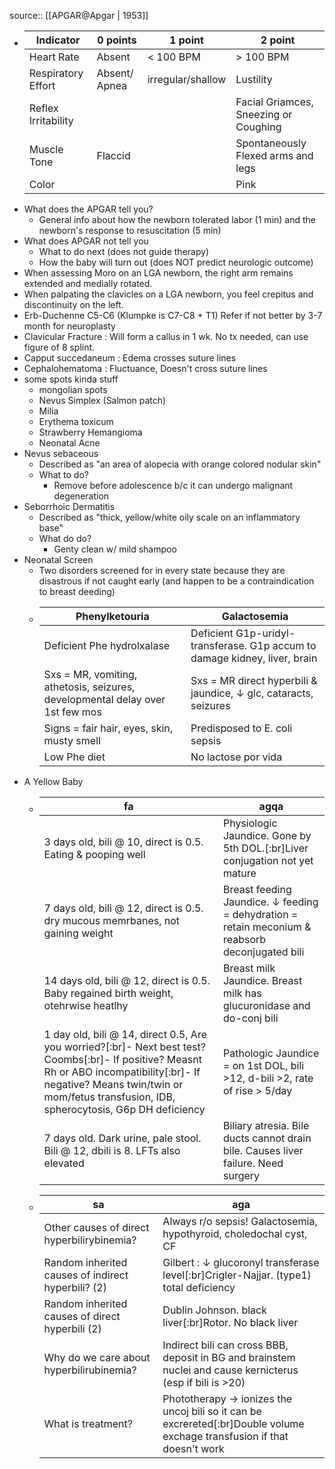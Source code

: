 source:: [[APGAR@Apgar | 1953]]

- |Indicator|0 points|1 point|2 point|
  |--|--|--|--|
  |Heart Rate|Absent|< 100 BPM|> 100 BPM|
  |Respiratory Effort|Absent/ Apnea|irregular/shallow|Lustility|
  |Reflex Irritability|||Facial Griamces, Sneezing or Coughing|
  |Muscle Tone|Flaccid||Spontaneously Flexed arms and legs|
  |Color|||Pink|
- What does the APGAR tell you?
	- General info about how the newborn tolerated labor (1 min) and the newborn's response to resuscitation (5 min)
- What does APGAR not tell you
	- What to do next (does not guide therapy)
	- How the baby will turn out (does NOT predict neurologic outcome)
- When assessing Moro on an LGA newborn, the right arm remains extended and medially rotated.
- When palpating the clavicles on a LGA newborn, you feel crepitus and discontinuity on the left.
- Erb-Duchenne C5-C6 (Klumpke is C7-C8 + T1) Refer if not better by 3-7 month for neuroplasty
- Clavicular Fracture : Will form a callus in 1 wk. No tx needed, can use figure of 8 splint.
- Capput succedaneum : Edema crosses suture lines
- Cephalohematoma : Fluctuance, Doesn't cross suture lines
- some spots kinda stuff
	- mongolian spots
	- Nevus Simplex (Salmon patch)
	- Milia
	- Erythema toxicum
	- Strawberry Hemangioma
	- Neonatal Acne
- Nevus sebaceous
	- Described as "an area of alopecia with orange colored nodular skin"
	- What to do?
		- Remove before adolescence b/c it can undergo malignant degeneration
- Seborrhoic Dermatitis
	- Described as "thick, yellow/white oily scale on an inflammatory base"
	- What do do?
		- Genty clean w/ mild shampoo
- Neonatal Screen
	- Two disorders screened for in every state because they are disastrous if not caught early (and happen to be a contraindication to breast deeding)
	- |Phenylketouria|Galactosemia|
	  |--|--|
	  |Deficient Phe hydrolxalase|Deficient G1p-uridyl-transferase. G1p accum to damage kidney, liver, brain |
	  |Sxs = MR, vomiting, athetosis, seizures, developmental delay over 1st few mos|Sxs = MR direct hyperbili & jaundice, ↓ glc, cataracts, seizures|
	  |Signs = fair hair, eyes, skin, musty smell|Predisposed to E. coli sepsis|
	  |Low Phe diet|No lactose por vida |
- A Yellow Baby
	- |fa|agqa|
	  |--|--|
	  |3 days old, bili @ 10, direct is 0.5. Eating & pooping well|Physiologic Jaundice. Gone by 5th DOL.[:br]Liver conjugation not yet mature|
	  |7 days old, bili @ 12, direct is 0.5. dry mucous memrbanes, not gaining weight|Breast feeding Jaundice. ↓ feeding = dehydration = retain meconium & reabsorb deconjugated bili|
	  |14 days old, bili @ 12, direct is 0.5. Baby regained birth weight, otehrwise heatlhy|Breast milk Jaundice. Breast milk has glucuronidase and do-conj bili|
	  |1 day old, bili @ 14, direct 0.5, Are you worried?[:br]- Next best test? Coombs[:br]- If positive? Measnt Rh or ABO incompatibility[:br]- If negative? Means twin/twin or mom/fetus transfusion, IDB, spherocytosis, G6p DH deficiency|Pathologic Jaundice = on 1st DOL, bili >12, d-bili >2, rate of rise > 5/day|
	  |7 days old. Dark urine, pale stool. Bili @ 12, dbili is 8. LFTs also elevated|Biliary atresia. Bile ducts cannot drain bile. Causes liver failure. Need surgery|
	- |sa|aga|
	  |--|--|
	  |Other causes of direct hyperbilirybinemia?|Always r/o sepsis! Galactosemia, hypothyroid, choledochal cyst, CF|
	  |Random inherited causes of indirect hyperbili? (2)|Gilbert : ↓ glucoronyl transferase level[:br]Crigler-Najjar. (type1) total deficiency|
	  |Random inherited causes of direct hyperbili (2)|Dublin Johnson. black liver[:br]Rotor. No black liver|
	  |Why do we care about hyperbilirubinemia?|Indirect bili can cross BBB, deposit in BG and brainstem nuclei and cause kernicterus (esp if bili is >20)|
	  |What is treatment?|Phototherapy -> ionizes the uncoj bili so it can be excrereted[:br]Double volume exchage transfusion if that doesn't work|